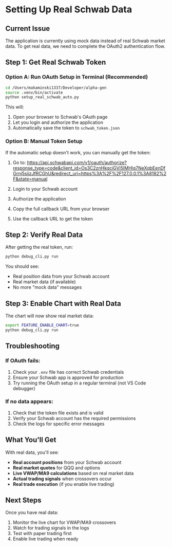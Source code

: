# Setting Up Real Schwab Data

## Current Issue
The application is currently using mock data instead of real Schwab market data. To get real data, we need to complete the OAuth2 authentication flow.

## Step 1: Get Real Schwab Token

### Option A: Run OAuth Setup in Terminal (Recommended)
```bash
cd /Users/makaminski1337/Developer/alpha-gen
source .venv/bin/activate
python setup_real_schwab_auto.py
```

This will:
1. Open your browser to Schwab's OAuth page
2. Let you login and authorize the application
3. Automatically save the token to `schwab_token.json`

### Option B: Manual Token Setup
If the automatic setup doesn't work, you can manually get the token:

1. Go to: https://api.schwabapi.com/v1/oauth/authorize?response_type=code&client_id=Os3C2znHkqciGVi5IMHlq7NeXqbEenDfGrnj5sijzJfRCGhU&redirect_uri=https%3A%2F%2F127.0.0.1%3A8182%2F&state=manual

2. Login to your Schwab account
3. Authorize the application
4. Copy the full callback URL from your browser
5. Use the callback URL to get the token

## Step 2: Verify Real Data

After getting the real token, run:
```bash
python debug_cli.py run
```

You should see:
- Real position data from your Schwab account
- Real market data (if available)
- No more "mock data" messages

## Step 3: Enable Chart with Real Data

The chart will now show real market data:
```bash
export FEATURE_ENABLE_CHART=true
python debug_cli.py run
```

## Troubleshooting

### If OAuth fails:
1. Check your `.env` file has correct Schwab credentials
2. Ensure your Schwab app is approved for production
3. Try running the OAuth setup in a regular terminal (not VS Code debugger)

### If no data appears:
1. Check that the token file exists and is valid
2. Verify your Schwab account has the required permissions
3. Check the logs for specific error messages

## What You'll Get

With real data, you'll see:
- **Real account positions** from your Schwab account
- **Real market quotes** for QQQ and options
- **Live VWAP/MA9 calculations** based on real market data
- **Actual trading signals** when crossovers occur
- **Real trade execution** (if you enable live trading)

## Next Steps

Once you have real data:
1. Monitor the live chart for VWAP/MA9 crossovers
2. Watch for trading signals in the logs
3. Test with paper trading first
4. Enable live trading when ready
